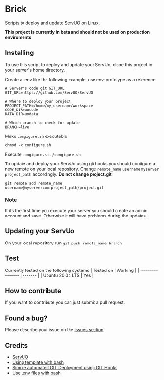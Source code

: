 # Brick
Scripts to deploy and update [ServUO](https://www.servuo.com) on Linux.

**This project is currently in beta and should not be used on production enviroments**

## Installing
To use this script to deploy and update your ServUo, clone this project in your server's home directory.

Create a .env like the following example, use env-prototype as a reference.

```
# Server's code git GIT_URL
GIT_URL=https://github.com/ServUO/ServUO

# Where to deploy your project
PROJECT_PATH=/home/my_username/workspace
CODE_DIR=uocode
DATA_DIR=uodata

# Which branch to check for update
BRANCH=live
```

Make ```congigure.sh``` executable
```
chmod -x configure.sh
```
Execute ```congigure.sh```
```./congigure.sh```

To update and deploy your ServUo using git hooks you should configure a new remote on your local repository. Change ```remote_name``` ```username``` ```myserver``` ```project_path``` accordingly. **Do not change project.git**
 
```git remote add remote_name username@myservercom:project_path/project.git```

### Note
If its the first time you execute your server you should create an admin account and save. Otherwise it will have problems during the updates.

## Updating your ServUo
On your local repository run
```git push remote_name branch```

## Test
Currently tested on the following systems
| Tested on        | Working |
| ---------------- | ------- |
| Ubuntu 20.04 LTS | Yes     |

## How to contribute
If you want to contribute you can just submit a pull request.

## Found a bug?
Please describe your issue on the [issues section](https://github.com/Alurith/brick/issues).

## Credits
* [ServUO](https://www.servuo.com)
* [Using template with bash](https://stackoverflow.com/a/21265156)
* [Simple automated GIT Deployment using GIT Hooks](https://gist.github.com/noelboss/3fe13927025b89757f8fb12e9066f2fa)
* [Use .env files with bash](https://gist.github.com/mihow/9c7f559807069a03e302605691f85572)